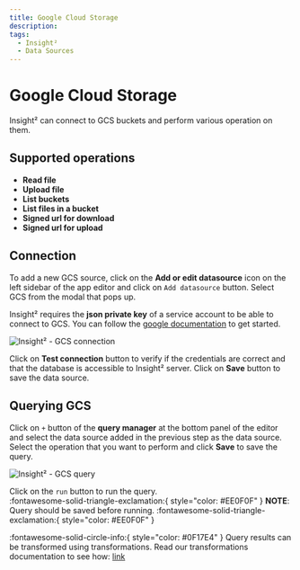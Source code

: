 ```yaml
---
title: Google Cloud Storage
description: 
tags:
  - Insight²
  - Data Sources
---
```


# Google Cloud Storage

Insight² can connect to GCS buckets and perform various operation on them.

## Supported operations

- **Read file**
- **Upload file**
- **List buckets**
- **List files in a bucket**
- **Signed url for download**
- **Signed url for upload**

## Connection

To add a new GCS source, click on the **Add or edit datasource** icon on the left sidebar of the app editor and click on `Add datasource` button. Select GCS from the modal that pops up.

Insight² requires the **json private key** of a service account to be able to connect to GCS.
You can follow the [google documentation](https://cloud.google.com/docs/authentication/getting-started) to get started.

![Insight² - GCS connection](/_images/insight2/datasource-reference/gcs-connect.png)

Click on **Test connection** button to verify if the credentials are correct and that the database is accessible to Insight² server. Click on **Save** button to save the data source.

## Querying GCS

Click on `+` button of the **query manager** at the bottom panel of the editor and select the data source added in the previous step as the data source. Select the operation that you want to perform and click **Save** to save the query.

![Insight² - GCS query](/_images/insight2/datasource-reference/gcs-query.png)

Click on the `run` button to run the query.<br>
:fontawesome-solid-triangle-exclamation:{ style="color: #EE0F0F" }
**NOTE**: Query should be saved before running.
:fontawesome-solid-triangle-exclamation:{ style="color: #EE0F0F" }

:fontawesome-solid-circle-info:{ style="color: #0F17E4" }
Query results can be transformed using transformations. Read our transformations documentation to see how: [link](/insight2/tutorial/transformations/)

